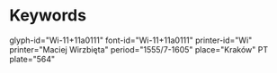 # Keywords
glyph-id="Wi-11+11a0111"
font-id="Wi-11+11a0111"
printer-id="Wi"
printer="Maciej Wirzbięta"
period="1555/7-1605"
place="Kraków"
PT plate="564"
